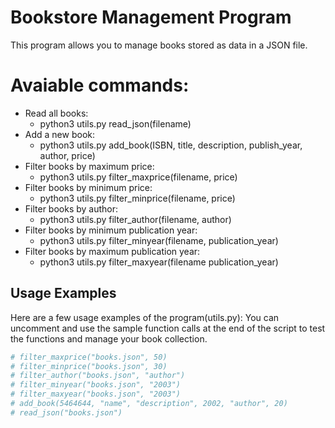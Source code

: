 # Bookstore Management Program

This program allows you to manage books stored as data in a JSON file.

<h1>Avaiable commands: </h1>

- Read all books:
  - python3 utils.py read_json(filename)
- Add a new book:
  - python3 utils.py add_book(ISBN, title, description, publish_year, author, price)
- Filter books by maximum price:
  - python3 utils.py filter_maxprice(filename, price)
- Filter books by minimum price:
  - python3 utils.py filter_minprice(filename, price)
- Filter books by author:
  - python3 utils.py filter_author(filename, author)
- Filter books by minimum publication year:
  - python3 utils.py filter_minyear(filename, publication_year)
- Filter books by maximum publication year:
  - python3 utils.py filter_maxyear(filename publication_year)


<h2>Usage Examples</h2>
Here are a few usage examples of the program(utils.py):
You can uncomment and use the sample function calls at the end of the script to test the functions and manage your book collection.

```python
# filter_maxprice("books.json", 50)
# filter_minprice("books.json", 30)
# filter_author("books.json", "author")
# filter_minyear("books.json", "2003")
# filter_maxyear("books.json", "2003")
# add_book(5464644, "name", "description", 2002, "author", 20)
# read_json("books.json")
```
